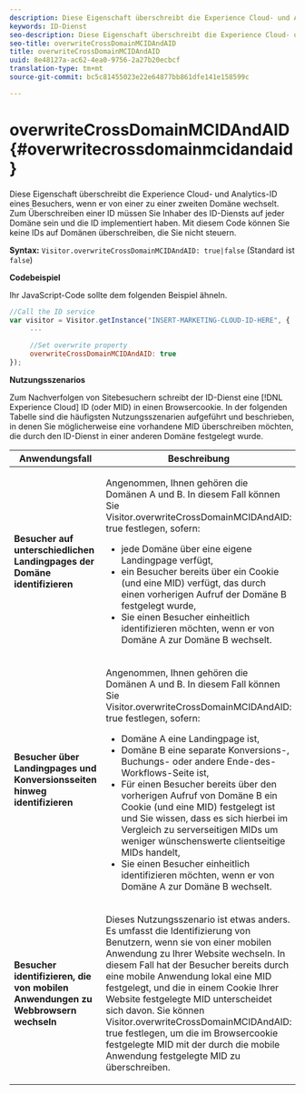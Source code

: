 ```yaml
---
description: Diese Eigenschaft überschreibt die Experience Cloud- und Analytics-ID eines Besuchers, wenn er von einer zu einer zweiten Domäne wechselt. Zum Überschreiben einer ID müssen Sie Inhaber des ID-Diensts auf jeder Domäne sein und die ID implementiert haben. Mit diesem Code können Sie keine IDs auf Domänen überschreiben, die Sie nicht steuern.
keywords: ID-Dienst
seo-description: Diese Eigenschaft überschreibt die Experience Cloud- und Analytics-ID eines Besuchers, wenn er von einer zu einer zweiten Domäne wechselt. Zum Überschreiben einer ID müssen Sie Inhaber des ID-Diensts auf jeder Domäne sein und die ID implementiert haben. Mit diesem Code können Sie keine IDs auf Domänen überschreiben, die Sie nicht steuern.
seo-title: overwriteCrossDomainMCIDAndAID
title: overwriteCrossDomainMCIDAndAID
uuid: 8e48127a-ac62-4ea0-9756-2a27b20ecbcf
translation-type: tm+mt
source-git-commit: bc5c81455023e22e64877bb861dfe141e158599c

---
```



# overwriteCrossDomainMCIDAndAID{#overwritecrossdomainmcidandaid}

Diese Eigenschaft überschreibt die Experience Cloud- und Analytics-ID eines Besuchers, wenn er von einer zu einer zweiten Domäne wechselt. Zum Überschreiben einer ID müssen Sie Inhaber des ID-Diensts auf jeder Domäne sein und die ID implementiert haben. Mit diesem Code können Sie keine IDs auf Domänen überschreiben, die Sie nicht steuern.

**Syntax:** `Visitor.overwriteCrossDomainMCIDAndAID: true|false` (Standard ist `false`)

**Codebeispiel**

Ihr JavaScript-Code sollte dem folgenden Beispiel ähneln.

```js
//Call the ID service 
var visitor = Visitor.getInstance("INSERT-MARKETING-CLOUD-ID-HERE", { 
     ... 
 
     //Set overwrite property 
     overwriteCrossDomainMCIDAndAID: true 
}); 
```

**Nutzungsszenarios**

Zum Nachverfolgen von Sitebesuchern schreibt der ID-Dienst eine [!DNL Experience Cloud] ID (oder MID) in einen Browsercookie. In der folgenden Tabelle sind die häufigsten Nutzungsszenarien aufgeführt und beschrieben, in denen Sie möglicherweise eine vorhandene MID überschreiben möchten, die durch den ID-Dienst in einer anderen Domäne festgelegt wurde.

<table id="table_FC1AF6551D6646E0BF1C4FB7C1316EBB"> 
 <thead> 
  <tr> 
   <th colname="col1" class="entry"> Anwendungsfall </th> 
   <th colname="col2" class="entry"> Beschreibung </th> 
  </tr> 
 </thead>
 <tbody> 
  <tr> 
   <td colname="col1"> <p> <b>Besucher auf unterschiedlichen Landingpages der Domäne identifizieren</b> </p> </td> 
   <td colname="col2"> <p>Angenommen, Ihnen gehören die Domänen A und B. In diesem Fall können Sie <span class="codeph">Visitor.overwriteCrossDomainMCIDAndAID: true</span> festlegen, sofern: </p> <p> 
     <ul id="ul_FB4704BFE7134F1688E34BF1A36627B7"> 
      <li id="li_FF71FD1FB9DD4702B675A140FAD2B481">jede Domäne über eine eigene Landingpage verfügt, </li> 
      <li id="li_78F75469D32D473B93148B46D35E67F1">ein Besucher bereits über ein Cookie (und eine MID) verfügt, das durch einen vorherigen Aufruf der Domäne B festgelegt wurde, </li> 
      <li id="li_305CE5138EEB43D3BF9CE38D1E7FFA04">Sie einen Besucher einheitlich identifizieren möchten, wenn er von Domäne A zur Domäne B wechselt. </li> 
     </ul> </p> </td> 
  </tr> 
  <tr> 
   <td colname="col1"> <p> <b>Besucher über Landingpages und Konversionsseiten hinweg identifizieren</b> </p> </td> 
   <td colname="col2"> <p>Angenommen, Ihnen gehören die Domänen A und B. In diesem Fall können Sie <span class="codeph">Visitor.overwriteCrossDomainMCIDAndAID: true</span> festlegen, sofern: </p> 
    <ul id="ul_7BEBFD523A2F47AFB6963536E43692D0"> 
     <li id="li_71586080489340E2A6C0B263F231E3DE">Domäne A eine Landingpage ist, </li> 
     <li id="li_4E3D3CB380EE4F1BAC4CD752194AE8DE">Domäne B eine separate Konversions-, Buchungs- oder andere Ende-des-Workflows-Seite ist, </li> 
     <li id="li_FB393B16CFAC4D2D9B2328EBA4573C1A">Für einen Besucher bereits über den vorherigen Aufruf von Domäne B ein Cookie (und eine MID) festgelegt ist und Sie wissen, dass es sich hierbei im Vergleich zu serverseitigen MIDs um weniger wünschenswerte clientseitige MIDs handelt, </li> 
     <li id="li_36FC138530A4476A995C0F9FD73C41DE">Sie einen Besucher einheitlich identifizieren möchten, wenn er von Domäne A zur Domäne B wechselt. </li> 
    </ul> </td> 
  </tr> 
  <tr> 
   <td colname="col1"> <p> <b>Besucher identifizieren, die von mobilen Anwendungen zu Webbrowsern wechseln</b> </p> </td> 
   <td colname="col2"> <p>Dieses Nutzungsszenario ist etwas anders. Es umfasst die Identifizierung von Benutzern, wenn sie von einer mobilen Anwendung zu Ihrer Website wechseln. In diesem Fall hat der Besucher bereits durch eine mobile Anwendung lokal eine MID festgelegt, und die in einem Cookie Ihrer Website festgelegte MID unterscheidet sich davon. Sie können <span class="codeph">Visitor.overwriteCrossDomainMCIDAndAID: true</span> festlegen, um die im Browsercookie festgelegte MID mit der durch die mobile Anwendung festgelegte MID zu überschreiben. </p> </td> 
  </tr> 
 </tbody> 
</table>

